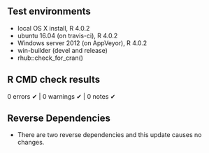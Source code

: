 ## Test environments
- local OS X install, R 4.0.2
- ubuntu 16.04 (on travis-ci), R 4.0.2
- Windows server 2012 (on AppVeyor), R 4.0.2
- win-builder (devel and release)
- rhub::check_for_cran()

## R CMD check results
0 errors ✔ | 0 warnings ✔ | 0 notes ✔

## Reverse Dependencies
* There are two reverse dependencies and this update causes no changes.




